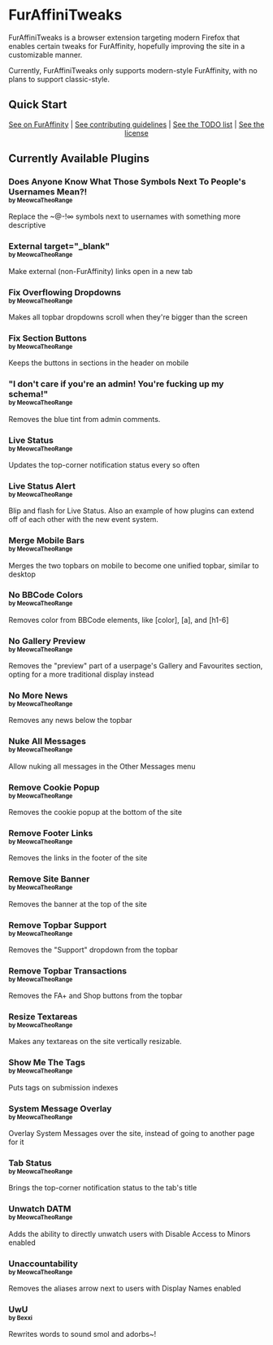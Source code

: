 # FurAffiniTweaks
FurAffiniTweaks is a browser extension targeting modern Firefox that enables certain tweaks for FurAffinity, hopefully improving the site in a customizable manner.

Currently, FurAffiniTweaks only supports modern-style FurAffinity, with no plans to support classic-style.

## Quick Start

<center>
  <a href="https://www.furaffinity.net/gallery/abtmtr.link/folder/1530149/FurAffiniTweaks">See on FurAffinity</a> |
  <a href="/CONTRIBUTING.md">See contributing guidelines</a> |
  <a href="/TODO.md">See the TODO list</a> |
  <a href="/LICENSE">See the license</a>
</center>

## Currently Available Plugins

### Does Anyone Know What Those Symbols Next To People's Usernames Mean?!<br /><small><small>by MeowcaTheoRange</small></small>

Replace the ~@-!∞ symbols next to usernames with something more descriptive

### External target="_blank"<br /><small><small>by MeowcaTheoRange</small></small>

Make external (non-FurAffinity) links open in a new tab

### Fix Overflowing Dropdowns<br /><small><small>by MeowcaTheoRange</small></small>

Makes all topbar dropdowns scroll when they're bigger than the screen

### Fix Section Buttons<br /><small><small>by MeowcaTheoRange</small></small>

Keeps the buttons in sections in the header on mobile

### "I don't care if you're an admin! You're fucking up my schema!"<br /><small><small>by MeowcaTheoRange</small></small>

Removes the blue tint from admin comments.

### Live Status<br /><small><small>by MeowcaTheoRange</small></small>

Updates the top-corner notification status every so often

### Live Status Alert<br /><small><small>by MeowcaTheoRange</small></small>

Blip and flash for Live Status. Also an example of how plugins can extend off of each other with the new event system.

### Merge Mobile Bars<br /><small><small>by MeowcaTheoRange</small></small>

Merges the two topbars on mobile to become one unified topbar, similar to desktop

### No BBCode Colors<br /><small><small>by MeowcaTheoRange</small></small>

Removes color from BBCode elements, like [color], [a], and [h1-6]

### No Gallery Preview<br /><small><small>by MeowcaTheoRange</small></small>

Removes the "preview" part of a userpage's Gallery and Favourites section, opting for a more traditional display instead

### No More News<br /><small><small>by MeowcaTheoRange</small></small>

Removes any news below the topbar

### Nuke All Messages<br /><small><small>by MeowcaTheoRange</small></small>

Allow nuking all messages in the Other Messages menu

### Remove Cookie Popup<br /><small><small>by MeowcaTheoRange</small></small>

Removes the cookie popup at the bottom of the site

### Remove Footer Links<br /><small><small>by MeowcaTheoRange</small></small>

Removes the links in the footer of the site

### Remove Site Banner<br /><small><small>by MeowcaTheoRange</small></small>

Removes the banner at the top of the site

### Remove Topbar Support<br /><small><small>by MeowcaTheoRange</small></small>

Removes the "Support" dropdown from the topbar

### Remove Topbar Transactions<br /><small><small>by MeowcaTheoRange</small></small>

Removes the FA+ and Shop buttons from the topbar

### Resize Textareas<br /><small><small>by MeowcaTheoRange</small></small>

Makes any textareas on the site vertically resizable.

### Show Me The Tags<br /><small><small>by MeowcaTheoRange</small></small>

Puts tags on submission indexes

### System Message Overlay<br /><small><small>by MeowcaTheoRange</small></small>

Overlay System Messages over the site, instead of going to another page for it

### Tab Status<br /><small><small>by MeowcaTheoRange</small></small>

Brings the top-corner notification status to the tab's title

### Unwatch DATM<br /><small><small>by MeowcaTheoRange</small></small>

Adds the ability to directly unwatch users with Disable Access to Minors enabled

### Unaccountability<br /><small><small>by MeowcaTheoRange</small></small>

Removes the aliases arrow next to users with Display Names enabled

### UwU<br /><small><small>by Bexxi</small></small>

Rewrites words to sound smol and adorbs~!
